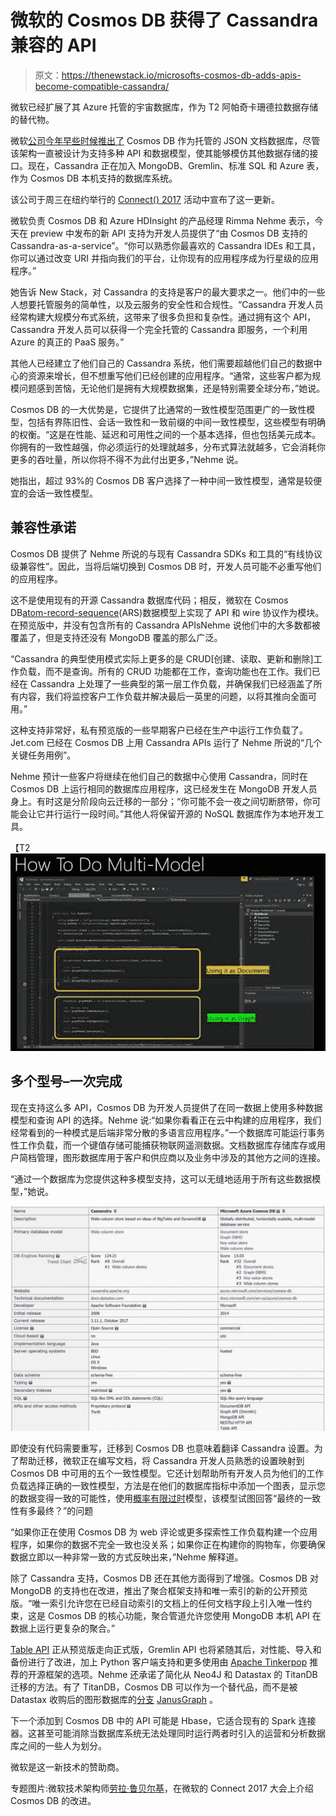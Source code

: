 # 微软的 Cosmos DB 获得了 Cassandra 兼容的 API

> 原文：<https://thenewstack.io/microsofts-cosmos-db-adds-apis-become-compatible-cassandra/>

微软已经扩展了其 Azure 托管的宇宙数据库，作为 T2 阿帕奇卡珊德拉数据存储的替代物。

微软[公司今年早些时候推出了](https://thenewstack.io/microsoft-introduces-cosmo-db-globally-distributed-multi-mode-azure-database-service/) Cosmos DB 作为托管的 JSON 文档数据库，尽管该架构一直被设计为支持多种 API 和数据模型，使其能够模仿其他数据存储的接口。现在，Cassandra 正在加入 MongoDB、Gremlin、标准 SQL 和 Azure 表，作为 Cosmos DB 本机支持的数据库系统。

该公司于周三在纽约举行的 [Connect() 2017](https://www.microsoft.com/en-us/connectevent/default.aspx) 活动中宣布了这一更新。

微软负责 Cosmos DB 和 Azure HDInsight 的产品经理 Rimma Nehme 表示，今天在 preview 中发布的新 API 支持为开发人员提供了“由 Cosmos DB 支持的 Cassandra-as-a-service”。“你可以熟悉你最喜欢的 Cassandra IDEs 和工具，你可以通过改变 URI 并指向我们的平台，让你现有的应用程序成为行星级的应用程序。”

她告诉 New Stack，对 Cassandra 的支持是客户的最大要求之一。他们中的一些人想要托管服务的简单性，以及云服务的安全性和合规性。“Cassandra 开发人员经常构建大规模分布式系统，这带来了很多负担和复杂性。通过拥有这个 API，Cassandra 开发人员可以获得一个完全托管的 Cassandra 即服务，一个利用 Azure 的真正的 PaaS 服务。”

其他人已经建立了他们自己的 Cassandra 系统，他们需要超越他们自己的数据中心的资源来增长，但不想重写他们已经创建的应用程序。“通常，这些客户都为规模问题感到苦恼，无论他们是拥有大规模数据集，还是特别需要全球分布，”她说。

Cosmos DB 的一大优势是，它提供了比通常的一致性模型范围更广的一致性模型，包括有界陈旧性、会话一致性和一致前缀的中间一致性模型，这些模型有明确的权衡。“这是在性能、延迟和可用性之间的一个基本选择，但也包括美元成本。你拥有的一致性越强，你必须运行的处理就越多，分布式算法就越多，它会消耗你更多的吞吐量，所以你将不得不为此付出更多，”Nehme 说。

她指出，超过 93%的 Cosmos DB 客户选择了一种中间一致性模型，通常是较便宜的会话一致性模型。

## 兼容性承诺

Cosmos DB 提供了 Nehme 所说的与现有 Cassandra SDKs 和工具的“有线协议级兼容性”。因此，当将后端切换到 Cosmos DB 时，开发人员可能不必重写他们的应用程序。

这不是使用现有的开源 Cassandra 数据库代码；相反，微软在 Cosmos DB[atom-record-sequence](https://azure.microsoft.com/en-us/blog/a-technical-overview-of-azure-cosmos-db/)(ARS)数据模型上实现了 API 和 wire 协议作为模块。在预览版中，并没有包含所有的 Cassandra APIsNehme 说他们中的大多数都被覆盖了，但是支持还没有 MongoDB 覆盖的那么广泛。

“Cassandra 的典型使用模式实际上更多的是 CRUD[创建、读取、更新和删除]工作负载，而不是查询。所有的 CRUD 功能都在工作，查询功能也在工作。我们已经在 Cassandra 上处理了一些典型的第一层工作负载，并确保我们已经涵盖了所有内容，我们将监控客户工作负载并解决最后一英里的问题，以将其推向全面可用。”

这种支持非常好，私有预览版的一些早期客户已经在生产中运行工作负载了。Jet.com 已经在 Cosmos DB 上用 Cassandra APIs 运行了 Nehme 所说的“几个关键任务用例”。

Nehme 预计一些客户将继续在他们自己的数据中心使用 Cassandra，同时在 Cosmos DB 上运行相同的数据库应用程序，这已经发生在 MongoDB 开发人员身上。有时这是分阶段向云迁移的一部分；“你可能不会一夜之间切断脐带，你可能会让它并行运行一段时间。”其他人将保留开源的 NoSQL 数据库作为本地开发工具。

【T2![](img/7623f045424d76c9289a07cd2487b369.png)

## 多个型号–一次完成

现在支持这么多 API，Cosmos DB 为开发人员提供了在同一数据上使用多种数据模型和查询 API 的选择。Nehme 说:“如果你看看正在云中构建的应用程序，我们经常看到的一种模式是后端非常分散的多语言应用程序。”一个数据库可能运行事务性工作负载，而一个键值存储可能捕获物联网遥测数据。文档数据库存储库存或用户简档管理，图形数据库用于客户和供应商以及业务中涉及的其他方之间的连接。

“通过一个数据库为您提供这种多模型支持，这可以无缝地适用于所有这些数据模型，”她说。

[![](img/dc56a4739faf80f013b55b8908ff0584.png)](https://storage.googleapis.com/cdn.thenewstack.io/media/2017/11/13be5af8-cosmos-05.jpg)

即使没有代码需要重写，迁移到 Cosmos DB 也意味着翻译 Cassandra 设置。为了帮助迁移，微软正在编写文档，将 Cassandra 开发人员熟悉的设置映射到 Cosmos DB 中可用的五个一致性模型。它还计划帮助所有开发人员为他们的工作负载选择正确的一致性模型，方法是在他们的数据库指标中添加一个图表，显示您的数据变得一致的可能性，使用[概率有限过时](http://pbs.cs.berkeley.edu/)模型，该模型试图回答“最终的一致性有多最终？”的问题

“如果你正在使用 Cosmos DB 为 web 评论或更多探索性工作负载构建一个应用程序，如果你的数据不完全一致也没关系；如果你正在构建你的购物车，你要确保数据立即以一种非常一致的方式反映出来，”Nehme 解释道。

除了 Cassandra 支持，Cosmos DB 还在其他方面得到了增强。Cosmos DB 对 MongoDB 的支持也在改进，推出了聚合框架支持和唯一索引的新的公开预览版。“唯一索引允许您在已经自动索引的文档上的任何文档字段上引入唯一性约束，这是 Cosmos DB 的核心功能，聚合管道允许您使用 MongoDB 本机 API 在数据上运行更复杂的聚合。”

[Table API](https://docs.microsoft.com/en-us/azure/cosmos-db/table-introduction) 正从预览版走向正式版，Gremlin API 也将紧随其后，对性能、导入和备份进行了改进，加上 Python 客户端支持和更多使用由 [Apache Tinkerpop](https://tinkerpop.apache.org/gremlin.html) 推荐的开源框架的选项。Nehme 还承诺了简化从 Neo4J 和 Datastax 的 TitanDB 迁移的方法。有了 TitanDB，Cosmos DB 可以作为一个替代品，而不是被 Datastax 收购后的图形数据库的[分支](https://www.datanami.com/2017/01/13/janusgraph-picks-titandb-left-off/) [JanusGraph](http://janusgraph.org/) 。

下一个添加到 Cosmos DB 中的 API 可能是 Hbase，它适合现有的 Spark 连接器。这甚至可能消除当数据库系统无法处理同时运行两者时引入的运营和分析数据库之间的一些人为划分。

微软是这一新技术的赞助商。

专题图片:微软技术架构师[劳拉·鲁贝尔基](https://twitter.com/SQLGal)，在微软的 Connect 2017 大会上介绍 Cosmos DB 的改进。

<svg xmlns:xlink="http://www.w3.org/1999/xlink" viewBox="0 0 68 31" version="1.1"><title>Group</title> <desc>Created with Sketch.</desc></svg>